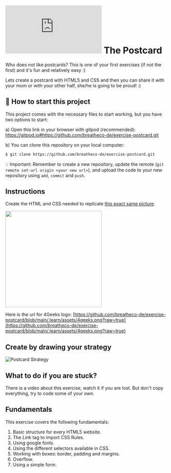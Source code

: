 # ![alt text](https://assets.breatheco.de/apis/img/images.php?blob&random&cat=icon&tags=breathecode,32)  The Postcard

Who does not like postcards? This is one of your first exercises (if not the first) and it's fun and relatively easy :)

Lets create a postcard with HTML5 and CSS and then you can share it with your mom or with your other half, she/he is going to be proud! :)

## 🌱  How to start this project

This project comes with the necessary files to start working, but you have two options to start:

a) Open this link in your browser with gitpod (recommended): https://gitpod.io#https://github.com/breatheco-de/exercise-postcard.git 

b) You can clone this repository on your local computer:
```sh
$ git clone https://github.com/breatheco-de/exercise-postcard.git
```
💡 Important: Remember to create a new repository, update the remote (`git remote set-url origin <your new url>`), and upload the code to your new repository using `add`, `commit` and `push`.

## Instructions

Create the HTML and CSS needed to replicate [this exact same picture](https://github.com/breatheco-de/exercise-postcard/blob/main/.learn/assets/preview.png).

<p><img height="300px" src="https://github.com/breatheco-de/exercise-postcard/blob/main/.learn/assets/strategy.gif?raw=true" /></p>

Here is the url for 4Geeks logo: [https://github.com/breatheco-de/exercise-postcard/blob/main/.learn/assets/4geeks.png?raw=true](https://github.com/breatheco-de/exercise-postcard/blob/main/.learn/assets/4geeks.png?raw=true)

## Create by drawing your strategy

![Postcard Strategy](https://github.com/breatheco-de/exercise-postcard/blob/main/.learn/assets/strategy.gif?raw=true)

## What to do if you are stuck?

There is a video about this exercise, watch it if you are lost. But don't copy everything, try to code some of your own.

## Fundamentals
This exercise covers the following fundamentals:
1. Basic structure for every HTML5 website.
2. The *Link* tag to import CSS Rules.
3. Using google fonts.
3. Using the different selectors available in CSS.
4. Working with boxes: border, padding and margins.
5. Overflow.
6. Using a simple form.
